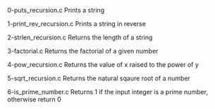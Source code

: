 0-puts_recursion.c	Prints a string

1-print_rev_recursion.c	Prints a string in reverse

2-strlen_recursion.c	Returns the length of a string

3-factorial.c	Returns the factorial of a given number

4-pow_recursion.c	Returns the value of x raised to the power of y

5-sqrt_recursion.c	Returns the natural sqaure root of a number

6-is_prime_number.c	Returns 1 if the input integer is a prime number, otherwise return 0
